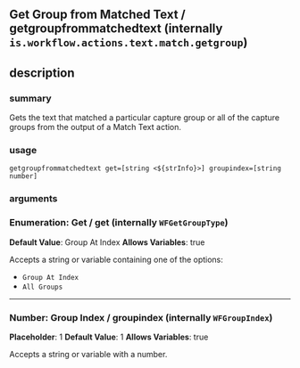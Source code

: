 
## Get Group from Matched Text / getgroupfrommatchedtext (internally `is.workflow.actions.text.match.getgroup`)



## description
### summary
Gets the text that matched a particular capture group or all of the capture groups from the output of a Match Text action.


### usage
`getgroupfrommatchedtext get=[string <${strInfo}>] groupindex=[string number]`

### arguments
### Enumeration: Get / get (internally `WFGetGroupType`)
**Default Value**: Group At Index
**Allows Variables**: true


Accepts a string 
or variable
containing one of the options:

- `Group At Index`
- `All Groups`

---

### Number: Group Index / groupindex (internally `WFGroupIndex`)
**Placeholder**: 1
**Default Value**: 1
**Allows Variables**: true


Accepts a string 
or variable
with a number.
